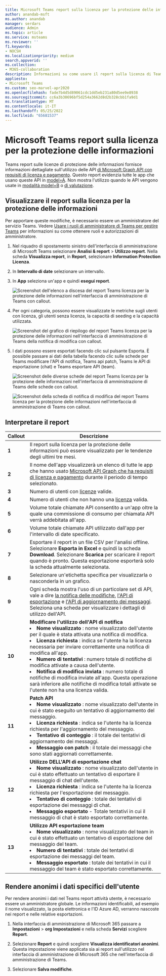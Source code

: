 ```yaml
---
title: Microsoft Teams report sulla licenza per la protezione delle informazioni
author: anandab-msft
ms.author: anandab
manager: serdars
audience: Admin
ms.topic: article
ms.service: msteams
ms.reviewer: ''
f1.keywords:
- NOCSH
ms.localizationpriority: medium
search.appverid: ''
ms.collection:
- M365-collaboration
description: Informazioni su come usare il report sulla licenza di Teams Information Protection nell'interfaccia di amministrazione di Microsoft Teams per vedere in che modo le app dell'organizzazione usano LE API di sottoscrizione di eventi di notifica delle modifiche.
appliesto:
- Microsoft Teams
ms.custom: seo-marvel-apr2020
ms.openlocfilehash: fade7b4d5d89061cdc1dd5eb231a80d5ee9e8938
ms.sourcegitcommit: cc6a3b30696bf5d254a3662d8d2b328cbb1fa9d1
ms.translationtype: MT
ms.contentlocale: it-IT
ms.lasthandoff: 05/25/2022
ms.locfileid: "65681537"
---
```

# <a name="microsoft-teams-information-protection-license-report"></a>Microsoft Teams report sulla licenza per la protezione delle informazioni


Teams report sulle licenze di protezione delle informazioni fornisce informazioni dettagliate sull'utilizzo delle API [di Microsoft Graph API con requisiti di licenza e pagamento](/graph/teams-licenses). Questo report evidenzia tutte le app che usano queste API in [model=A](/graph/teams-licenses#modela-requirements). Non mostra l'utilizzo quando le API vengono usate in [modalità model=B](/graph/teams-licenses#modelb-requirements) o [di valutazione](/graph/teams-licenses#evaluation-mode-default-requirements). 


## <a name="view-the-information-protection-license-report"></a>Visualizzare il report sulla licenza per la protezione delle informazioni

Per apportare queste modifiche, è necessario essere un amministratore del servizio Teams. Vedere [Usare i ruoli di amministratore di Teams per gestire Teams](../using-admin-roles.md) per informazioni su come ottenere ruoli e autorizzazioni di amministratore.

1. Nel riquadro di spostamento sinistro dell'interfaccia di amministrazione di Microsoft Teams selezionare **Analisi & report** > **Utilizzo report**. Nella scheda **Visualizza report**, in **Report**, selezionare **Information Protection Licenza**.
2. In **Intervallo di date** selezionare un intervallo.
3. In **App** seleziona un'app e quindi **esegui report**.

    ![Screenshot dell'elenco a discesa del report Teams licenza per la protezione delle informazioni nell'interfaccia di amministrazione di Teams con callout.](../media/teams-info-protection-license-report-dropdown-with-callouts.png "Screenshot dell'elenco a discesa del report Teams licenza per la protezione delle informazioni nell'interfaccia di amministrazione di Teams con callout.")

4. Per ogni categoria, possono essere visualizzate le metriche sugli utenti con licenza, gli utenti senza licenza, la capacità di seeding e la capacità utilizzata. 

    ![Screenshot del grafico di riepilogo del report Teams licenza per la protezione delle informazioni nell'interfaccia di amministrazione di Teams della notifica di modifica con callout.](../media/teams-info-protection-license-report-chart-with-callouts.png "Screenshot del grafico di riepilogo del report Teams licenza per la protezione delle informazioni nell'interfaccia di amministrazione di Teams della notifica di modifica con callout.")

5. I dati possono essere esportati facendo clic sul pulsante Esporta. È possibile passare ai dati della tabella facendo clic sulle schede per Teams modificare l'API di notifica, Teams api patch, Teams le API di esportazione (chat) e Teams esportare API (team). 

    ![Screenshot delle diverse schede del report Teams licenza per la protezione delle informazioni nell'interfaccia di amministrazione di Teams delle schede con callout.](../media/teams-info-protection-license-report-legend-tabs-with-callouts.png "Screenshot delle diverse schede del report Teams licenza per la protezione delle informazioni nell'interfaccia di amministrazione di Teams delle schede con callout.")

    ![Screenshot della scheda di notifica di modifica del report Teams licenza per la protezione delle informazioni nell'interfaccia di amministrazione di Teams con callout.](../media/teams-info-protection-license-report-change-notification-with-callouts.png "Screenshot della scheda di notifica di modifica del report Teams licenza per la protezione delle informazioni nell'interfaccia di amministrazione di Teams con callout.")


## <a name="interpret-the-report"></a>Interpretare il report

|Callout |Descrizione  |
|--------|-------------|
|**1**   |Il report sulla licenza per la protezione delle informazioni può essere visualizzato per le tendenze degli ultimi tre mesi. |
|**2**   |Il nome dell'app visualizzerà un elenco di tutte le app che hanno usato [Microsoft API Graph che ha requisiti di licenza e pagamento](/graph/teams-licenses) durante il periodo di tempo selezionato.|
|**3**   |Numero di utenti con [licenze](/graph/teams-licenses#required-licenses-for-modela) valide.  |
|**4**   |Numero di utenti che non hanno una [licenza](/graph/teams-licenses#required-licenses-for-modela) valida.  |
|**5**   |Volume totale chiamate API consentito a un'app oltre la quale una commissione di consumo per chiamata API verrà addebitata all'app. |
|**6**   |Volume totale chiamate API utilizzato dall'app per l'intervallo di date specificato. |
|**7**   |Esportare il report in un file CSV per l'analisi offline. Selezionare **Esporta in Excel** e quindi la scheda **Download**. Selezionare **Scarica** per scaricare il report quando è pronto. Questa esportazione esporterà solo la scheda attualmente selezionata.|
|**8**   |Selezionare un'etichetta specifica per visualizzarla o nasconderla in un grafico. |
|**9**   |Ogni scheda mostra l'uso di un particolare set di API, vale a dire [la notifica delle modifiche](/graph/api/resources/webhooks), [l'API di esportazione](/microsoftteams/export-teams-content) e [l'API di aggiornamento dei messaggi](/graph/api/message-update). Seleziona una scheda per visualizzare i dettagli di utilizzo dell'API. |
|**10**   |**Modificare l'utilizzo dell'API di notifica**<li>**Nome visualizzato** : nome visualizzato dell'utente per il quale è stata attivata una notifica di modifica.</li><li>**Licenza richiesta** : indica se l'utente ha la licenza necessaria per inviare correttamente una notifica di modifica all'app.</li><li>**Numero di tentativi** : numero totale di notifiche di modifica attivate a causa dell'utente.</li><li>**Notifica di modifica inviata** : numero totale di notifiche di modifica inviate all'app. Questa operazione sarà inferiore alle notifiche di modifica totali attivate se l'utente non ha una licenza valida.</li>|
|**11**|**Patch API**<li>**Nome visualizzato** : nome visualizzato dell'utente in cui è stato eseguito un tentativo di aggiornamento del messaggio.</li> <li>**Licenza richiesta** : indica se l'utente ha la licenza richiesta per l'aggiornamento del messaggio.</li><li>**Tentativo di conteggio** : il totale dei tentativi di aggiornamento dei messaggi.</li><li>**Messaggio con patch** : il totale dei messaggi che sono stati aggiornati correttamente.</li>|
|**12**|**Utilizzo DELL'API di esportazione chat**<li>**Nome visualizzato** : nome visualizzato dell'utente in cui è stato effettuato un tentativo di esportare il messaggio di chat dell'utente.</li><li>**Licenza richiesta** : indica se l'utente ha la licenza richiesta per l'esportazione del messaggio.</li><li>**Tentativo di conteggio** : totale dei tentativi di esportazione dei messaggi di chat.</li><li>**Messaggio esportato** - Totale tentativi in cui il messaggio di chat è stato esportato correttamente.</li> |
|**13**|**Utilizzo API esportazione team**<li>**Nome visualizzato** : nome visualizzato del team in cui è stato effettuato un tentativo di esportazione del messaggio del team.</li><li>**Numero di tentativi** : totale dei tentativi di esportazione dei messaggi del team.</li><li>**Messaggio esportato** : totale dei tentativi in cui il messaggio del team è stato esportato correttamente.</li> |


## <a name="make-the-user-specific-data-anonymous"></a>Rendere anonimi i dati specifici dell'utente

Per rendere anonimi i dati nel Teams report attività utente, è necessario essere un amministratore globale. Le informazioni identificabili, ad esempio il nome visualizzato, la posta elettronica e l'ID Azure AD, verranno nascoste nei report e nelle relative esportazioni.

1. Nella interfaccia di amministrazione di Microsoft 365 passare a **Impostazioni** \> **org Impostazioni** e nella scheda **Servizi** scegliere **Report**.
    
2. Selezionare **Report** e quindi scegliere **Visualizza identificatori anonimi**. Questa impostazione viene applicata sia ai report sull'utilizzo nel interfaccia di amministrazione di Microsoft 365 che nell'interfaccia di amministrazione di Teams.
  
3. Selezionare **Salva modifiche**.